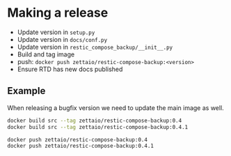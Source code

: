 # Making a release

- Update version in `setup.py`
- Update version in `docs/conf.py`
- Update version in `restic_compose_backup/__init__.py`
- Build and tag image
- push: `docker push zettaio/restic-compose-backup:<version>`
- Ensure RTD has new docs published

## Example

When releasing a bugfix version we need to update the
main image as well.

```bash
docker build src --tag zettaio/restic-compose-backup:0.4
docker build src --tag zettaio/restic-compose-backup:0.4.1

docker push zettaio/restic-compose-backup:0.4
docker push zettaio/restic-compose-backup:0.4.1
```
